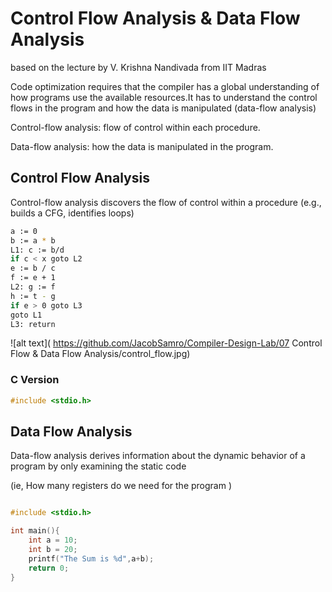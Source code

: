 # Control Flow Analysis & Data Flow Analysis

based on the lecture by V. Krishna Nandivada from IIT Madras

Code optimization requires that the compiler has a global understanding of how programs use the available resources.It has to understand the control flows in the program and how the data is manipulated (data-flow analysis)

Control-flow analysis: flow of control within each procedure.

Data-flow analysis: how the data is manipulated in the program.

## Control Flow Analysis

Control-flow analysis discovers the flow of control within a procedure
(e.g., builds a CFG, identifies loops)

```sh
a := 0
b := a * b
L1: c := b/d
if c < x goto L2
e := b / c
f := e + 1
L2: g := f
h := t - g
if e > 0 goto L3
goto L1
L3: return
```
![alt text]( https://github.com/JacobSamro/Compiler-Design-Lab/07 Control Flow & Data Flow Analysis/control_flow.jpg)
### C Version

```c
#include <stdio.h>

```

## Data Flow Analysis

Data-flow analysis derives information about the dynamic
behavior of a program by only examining the static code

(ie, How many registers do we need for the program )

```c

#include <stdio.h>

int main(){
    int a = 10;
    int b = 20;
    printf("The Sum is %d",a+b);
    return 0;
}
